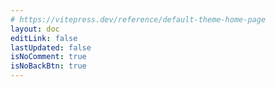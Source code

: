 ```yaml
---
# https://vitepress.dev/reference/default-theme-home-page
layout: doc
editLink: false
lastUpdated: false
isNoComment: true
isNoBackBtn: true
---
```


<!-- 之所以将代码写在 md 里面，而非单独封装为 Vue 组件，因为 aside 不会动态刷新，参考 https://github.com/vuejs/vitepress/issues/2686 -->
<template v-for="[year, postGroup] in postGroups" :key="year">
  <h2 :id="year" class="post-title">
    <a
      class="header-anchor"
      :href="`#${year}`"
      :aria-label="`Permalink to &quot;${year}&quot;`"
      >​</a
    >
    <div class="post-year hollow-text">{{ year }}</div>
  </h2>
  <div class="post-container" v-for="post in postGroup" :key="post.url">
    <a :href="post.url">{{ post.title }}</a>
    <span class="post-date">
      {{ post.date.monthDay }}
    </span>
  </div> 
</template>


<script lang="ts" setup>
import { ref, computed } from "vue";
// 非 Vue 组件需要手动引入
import {
	MessagePlugin,
	PaginationProps,
	Pagination as TPagination,
  Tag as TTag,
} from "tdesign-vue-next";
import { TimeIcon } from "tdesign-icons-vue-next";

import { data as posts } from "../.vitepress/theme/posts-en.data.mts";
import { isMobile } from "../.vitepress/theme/utils/mobile.ts";

const postGroups = computed(() => {
  const groups = new Map<string, typeof posts>();
  posts.forEach((post) => {
    const year = post.date.year;
    if (!groups.has(year)) {
      groups.set(year, []);
    }
    groups.get(year)?.push(post);
  });
  return groups;
});

console.log('postGroups', postGroups.value);
</script>
<style lang="scss" scoped>

.mr-2 {
	margin-right: 2px;
}

.post-title {
	margin-bottom: 6px;
	border-top: 0px;
	position: relative;
	top: 0;
	left: 0;

	.post-year {
		position: absolute;
		top: -6px;
		left: -10px;

		z-index: -1;
		opacity: .12;
		font-size: 86px;
		font-weight: 900;
	}
}

.post-container {
  display: flex;
  justify-content: space-between;
  margin: 12px 0;

  .post-date {
    opacity: .6;
  }
}

.hollow-text {
  
  /* 设置文本颜色为透明 */
  color: var(--vp-c-bg);
  
	-webkit-text-stroke: 1px var(--vp-c-text-1);
}
</style>